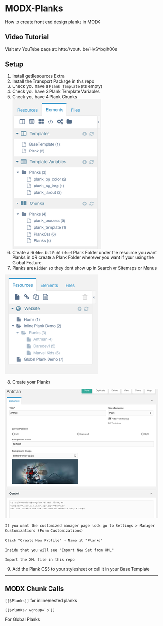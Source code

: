 # MODX-Planks
How to create front end design planks in MODX

## Video Tutorial

Visit my YouTube page at: http://youtu.be/HySYpgjh0Gs

## Setup

1. Install getResources Extra
2. Install the Transport Package in this repo
3. Check you have a `Plank Template` (its empty)
4. Check you have 3 Plank Template Variables
5. Check you have 4 Plank Chunks 
![tree](plank-transpo-tree.png)
6. Create a `Hidden` but `Published` Plank Folder under the resource you want Planks in OR create a Plank Folder wherever you want if your using the Global Feature.
7. Planks are `Hidden` so they dont show up in Search or Sitemaps or Menus

![tree](plank-resource-tree.png)

8. Create your Planks

![plank-mgr](plank-manager.png)

```
If you want the customized manager page look go to Settings > Manager Customizations (Form Customizations)

Click "Create New Profile" > Name it "Planks"

Inside that you will see "Import New Set from XML"

Import the XML file in this repo

```

9. Add the Plank CSS to your stylesheet or call it in your Base Template

---

## MODX Chunk Calls

`[[$Planks]]` for inline/nested planks

```[[$Planks? &group=`3`]]```

For Global Planks
